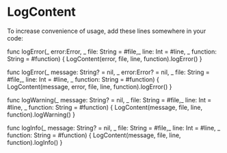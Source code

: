 # LogContent


To increase convenience of usage, add these lines somewhere in your code:

func logError(_ error:Error, _ file: String = #file,_ line: Int = #line, _ function: String = #function) {
	LogContent(error, file, line, function).logError()
}

func logError(_ message: String? = nil, _ error:Error? = nil, _ file: String = #file,_ line: Int = #line, _ function: String = #function) {
	LogContent(message, error, file, line, function).logError()
}

func logWarning(_ message: String? = nil, _ file: String = #file,_ line: Int = #line, _ function: String = #function) {
	LogContent(message, file, line, function).logWarning()
}

func logInfo(_ message: String? = nil, _ file: String = #file,_ line: Int = #line, _ function: String = #function) {
	LogContent(message, file, line, function).logInfo()
}


